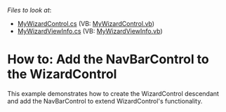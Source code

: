 <!-- default file list -->
*Files to look at*:

* [MyWizardControl.cs](./CS/Q138607/MyWizardControl.cs) (VB: [MyWizardControl.vb](./VB/Q138607/MyWizardControl.vb))
* [MyWizardViewInfo.cs](./CS/Q138607/MyWizardViewInfo.cs) (VB: [MyWizardViewInfo.vb](./VB/Q138607/MyWizardViewInfo.vb))
<!-- default file list end -->
# How to: Add the NavBarControl to the WizardControl 


<p>This example demonstrates how to create the WizardControl descendant and add the NavBarControl to extend WizardControl's functionality.</p>

<br/>


